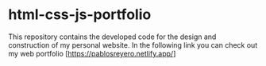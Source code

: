 # html-css-js-portfolio
This repository contains the developed code for the design and construction of my personal website. In the following link you can check out my web portfolio [https://pablosreyero.netlify.app/]
